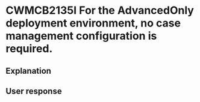 # CWMCB2135I For the AdvancedOnly deployment environment, no case management configuration is required.

## Explanation

## User response